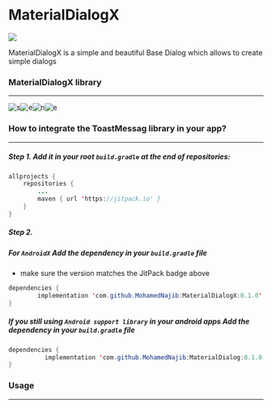 # MaterialDialogX

[![](https://jitpack.io/v/MohamedNajib/MaterialDialogX.svg)](https://jitpack.io/#MohamedNajib/MaterialDialogX)

MaterialDialogX is a simple and beautiful Base Dialog which allows to create simple dialogs

### MaterialDialogX library
---
![s](https://user-images.githubusercontent.com/50467719/63168395-4e89d900-c034-11e9-9d73-72348250c551.PNG)![e](https://user-images.githubusercontent.com/50467719/63168420-5e092200-c034-11e9-9d8f-00a5cc1e419c.PNG)![n](https://user-images.githubusercontent.com/50467719/63168438-6b261100-c034-11e9-99de-5c0439e24c75.PNG)![e](https://user-images.githubusercontent.com/50467719/63168402-547fba00-c034-11e9-894a-86df0278b30b.PNG)

### How to integrate the ToastMessag library in your app?
---

##### Step 1. Add it in your root `build.gradle` at the end of repositories:
```java
allprojects {
	repositories {
		...
		maven { url 'https://jitpack.io' }
	}
}
```
##### Step 2.
##### For `AndroidX` Add the dependency in your `build.gradle` file
  * make sure the version matches the JitPack badge above
```java
dependencies {
        implementation 'com.github.MohamedNajib:MaterialDialogX:0.1.0'
}
```
##### If you still using `Android support library` in your android apps Add the dependency in your `build.gradle` file
```java
dependencies {
	      implementation 'com.github.MohamedNajib:MaterialDialog:0.1.0'
}
```


### Usage
---
